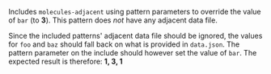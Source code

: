 Includes `molecules-adjacent` using pattern parameters to override the value of `bar` (to **3**). This pattern does _not_ have any adjacent data file.

Since the included patterns' adjacent data file should be ignored, the values for `foo` and `baz` should fall back on what is provided in `data.json`. The pattern parameter on the include should however set the value of `bar`. The expected result is therefore: **1, 3, 1**
